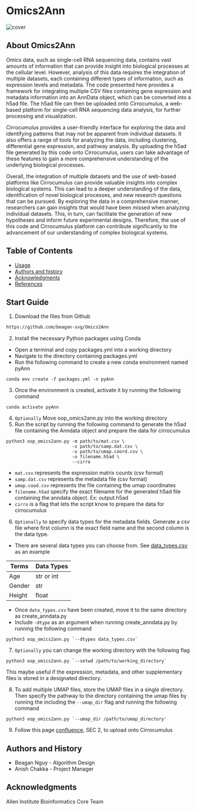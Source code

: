 Omics2Ann
=================================================
![cover](images)

## About Omics2Ann
Omics data, such as single-cell RNA sequencing data, contains vast amounts of information that can provide insight into biological processes at the cellular level. However, analysis of this data requires the integration of multiple datasets, each containing different types of information, such as expression levels and metadata. The code presented here provides a framework for integrating multiple CSV files containing gene expression and metadata information into an AnnData object, which can be converted into a h5ad file. The h5ad file can then be uploaded onto Cirrocumulus, a web-based platform for single-cell RNA sequencing data analysis, for further processing and visualization.

Cirrocumulus provides a user-friendly interface for exploring the data and identifying patterns that may not be apparent from individual datasets. It also offers a range of tools for analyzing the data, including clustering, differential gene expression, and pathway analysis. By uploading the h5ad file generated by this code onto Cirrocumulus, users can take advantage of these features to gain a more comprehensive understanding of the underlying biological processes.

Overall, the integration of multiple datasets and the use of web-based platforms like Cirrocumulus can provide valuable insights into complex biological systems. This can lead to a deeper understanding of the data, identification of novel biological processes, and new research questions that can be pursued. By exploring the data in a comprehensive manner, researchers can gain insights that would have been missed when analyzing individual datasets. This, in turn, can facilitate the generation of new hypotheses and inform future experimental designs. Therefore, the use of this code and Cirrocumulus platform can contribute significantly to the advancement of our understanding of complex biological systems.

Table of Contents
-----------------
* [Usage](#usage)
* [Authors and history](#authors-and-history)
* [Acknowledgments](#acknowledgments)
* [References](#references)

## Start Guide
1. Download the files from Github
```bash
https://github.com/beagan-svg/Omics2Ann
```
2. Install the necessary Python packages using Conda
  - Open a terminal and copy packages.yml into a working directory
  - Navigate to the directory containing packages.yml
  - Run the following command to create a new conda environment named pyAnn
```
conda env create -f packages.yml -n pyAnn
```
3. Once the environment is created, activate it by running the following command
```
conda activate pyAnn
```
4. `Optionally` Move oop_omics2ann.py into the working directory 
5. Run the script by running the following command to generate the h5ad file containing the Anndata object and prepare the data for cirrocumulus
```
python3 oop_omics2ann.py -m path/to/mat.csv \
                         -s path/to/samp.dat.csv \
                         -u path/to/umap.coord.csv \ 
                         -o filename.h5ad \
                         --cirro
```
- `mat.csv` represents the expression matrix counts (csv format)
- `samp.dat.csv` represents the metadata file (csv format)
- `umap.cood.csv` represents the file containing the umap coordinates
- `filename.h5ad` specify the exact filename for the generated h5ad file containing the anndata object. Ex: output.h5ad
- `cirro` is a flag that lets the script know to prepare the data for cirrocumulus
6. `Optionally` to specify data types for the metadata fields. Generate a csv file where first column is the exact field name and the second column is the data type.
* There are several data types you can choose from. See [data_types.csv](https://github.com/beagan-svg/Omics2Ann/blob/main/data_types.csv) as an example

| Terms         | Data Types    |
| ------------- | ------------- |
| Age           | str or int    |
| Gender        | str           |
| Height        | float         |
* Once `data_types.csv` have been created, move it to the same directory as create_anndata.py
* Include `-dtype` as an argument when running create_anndata.py by running the following command
```
python3 oop_omics2ann.py `--dtypes data_types.csv`
```
7. `Optionally` you can change the working directory with the following flag
```
python3 oop_omics2ann.py `--setwd /path/to/working_directory`
```
This maybe useful if the expression, metadata, and other supplementary files is stored in a designated directory.

8. To add multiple UMAP files, store the UMAP files in a single directory. Then specify the pathway to the directory containing the umap files by running the including the `--umap_dir` flag and running the following command
```
python3 oop_omics2ann.py `--umap_dir /path/to/umap_directory'
```
9. Follow this page [confluence](http://confluence.corp.alleninstitute.org/pages/viewpage.action?spaceKey=BIOIN&title=Cirrocumulus), SEC 2, to upload onto Cirrocumulus

## Authors and History

* Beagan Nguy - Algorithm Design
* Anish Chakka - Project Manager

## Acknowledgments

Allen Institute Bioinformatics Core Team

